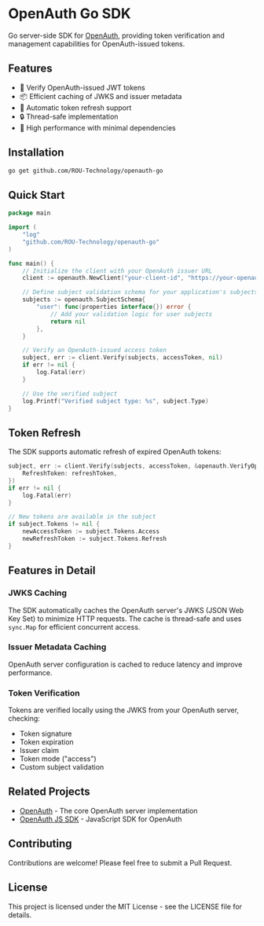 # OpenAuth Go SDK

Go server-side SDK for [OpenAuth](https://github.com/openauthjs/openauth), providing token verification and management capabilities for OpenAuth-issued tokens.

## Features

- 🔑 Verify OpenAuth-issued JWT tokens
- 📦 Efficient caching of JWKS and issuer metadata
- 🔄 Automatic token refresh support
- 🔒 Thread-safe implementation
- 🚀 High performance with minimal dependencies

## Installation

```bash
go get github.com/ROU-Technology/openauth-go
```

## Quick Start

```go
package main

import (
    "log"
    "github.com/ROU-Technology/openauth-go"
)

func main() {
    // Initialize the client with your OpenAuth issuer URL
    client := openauth.NewClient("your-client-id", "https://your-openauth-server.com")

    // Define subject validation schema for your application's subjects
    subjects := openauth.SubjectSchema{
        "user": func(properties interface{}) error {
            // Add your validation logic for user subjects
            return nil
        },
    }

    // Verify an OpenAuth-issued access token
    subject, err := client.Verify(subjects, accessToken, nil)
    if err != nil {
        log.Fatal(err)
    }

    // Use the verified subject
    log.Printf("Verified subject type: %s", subject.Type)
}
```

## Token Refresh

The SDK supports automatic refresh of expired OpenAuth tokens:

```go
subject, err := client.Verify(subjects, accessToken, &openauth.VerifyOptions{
    RefreshToken: refreshToken,
})
if err != nil {
    log.Fatal(err)
}

// New tokens are available in the subject
if subject.Tokens != nil {
    newAccessToken := subject.Tokens.Access
    newRefreshToken := subject.Tokens.Refresh
}
```

## Features in Detail

### JWKS Caching

The SDK automatically caches the OpenAuth server's JWKS (JSON Web Key Set) to minimize HTTP requests. The cache is thread-safe and uses `sync.Map` for efficient concurrent access.

### Issuer Metadata Caching

OpenAuth server configuration is cached to reduce latency and improve performance.

### Token Verification

Tokens are verified locally using the JWKS from your OpenAuth server, checking:

- Token signature
- Token expiration
- Issuer claim
- Token mode ("access")
- Custom subject validation

## Related Projects

- [OpenAuth](https://github.com/openauthjs/openauth) - The core OpenAuth server implementation
- [OpenAuth JS SDK](https://github.com/openauthjs/openauth) - JavaScript SDK for OpenAuth

## Contributing

Contributions are welcome! Please feel free to submit a Pull Request.

## License

This project is licensed under the MIT License - see the LICENSE file for details.
